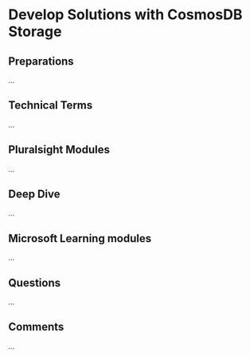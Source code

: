 # Develop Solutions with CosmosDB Storage

## Preparations
...

## Technical Terms
...

## Pluralsight Modules
...

## Deep Dive
...

## Microsoft Learning modules
...

## Questions
...

## Comments
...